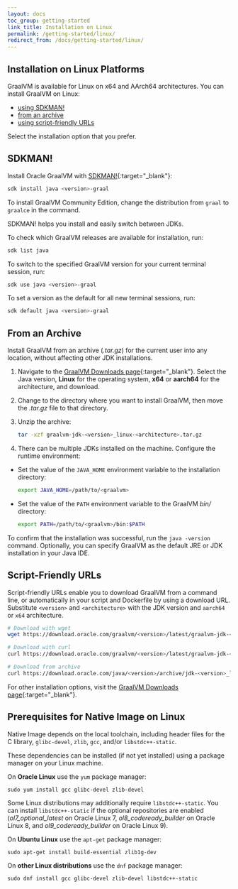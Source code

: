 ```yaml
---
layout: docs
toc_group: getting-started
link_title: Installation on Linux
permalink: /getting-started/linux/
redirect_from: /docs/getting-started/linux/
---
```


## Installation on Linux Platforms

GraalVM is available for Linux on x64 and AArch64 architectures.
You can install GraalVM on Linux:
* [using SDKMAN!](#sdkman)
* [from an archive](#from-an-archive)
* [using script-friendly URLs](#script-friendly-urls)

Select the installation option that you prefer.

## SDKMAN!

Install Oracle GraalVM with [SDKMAN!](https://sdkman.io/){:target="_blank"}:

```bash
sdk install java <version>-graal
```

To install GraalVM Community Edition, change the distribution from `graal` to `graalce` in the command.

SDKMAN! helps you install and easily switch between JDKs.

To check which GraalVM releases are available for installation, run:

```bash
sdk list java
```

To switch to the specified GraalVM version for your current terminal session, run:

```bash
sdk use java <version>-graal
```

To set a version as the default for all new terminal sessions, run:

```bash
sdk default java <version>-graal
```

## From an Archive

Install GraalVM from an archive (_.tar.gz_) for the current user into any location, without affecting other JDK installations.

1. Navigate to the [GraalVM Downloads page](https://www.graalvm.org/downloads/){:target="_blank"}. Select the Java version, **Linux** for the operating system, **x64** or **aarch64** for the architecture, and download.

2. Change to the directory where you want to install GraalVM, then move the _.tar.gz_ file to that directory.

3. Unzip the archive:
    ```bash
    tar -xzf graalvm-jdk-<version>_linux-<architecture>.tar.gz
    ```

4. There can be multiple JDKs installed on the machine. Configure the runtime environment:
  - Set the value of the `JAVA_HOME` environment variable to the installation directory:
    ```bash
    export JAVA_HOME=/path/to/<graalvm>
    ```
  - Set the value of the `PATH` environment variable to the GraalVM _bin/_ directory:
    ```bash
    export PATH=/path/to/<graalvm>/bin:$PATH
    ```

To confirm that the installation was successful, run the `java -version` command.
Optionally, you can specify GraalVM as the default JRE or JDK installation in your Java IDE.

## Script-Friendly URLs

Script-friendly URLs enable you to download GraalVM from a command line, or automatically in your script and Dockerfile by using a download URL. 
Substitute `<version>` and `<architecture>` with the JDK version and `aarch64` or `x64` architecture.
```bash
# Download with wget
wget https://download.oracle.com/graalvm/<version>/latest/graalvm-jdk-<version>_linux-<architecture>_bin.tar.gz

# Download with curl
curl https://download.oracle.com/graalvm/<version>/latest/graalvm-jdk-<version>_linux-<architecture>_bin.tar.gz

# Download from archive
curl https://download.oracle.com/java/<version>/archive/jdk-<version>_linux-<architecture>_bin.tar.gz
```

For other installation options, visit the [GraalVM Downloads page](https://www.graalvm.org/downloads/){:target="_blank"}.

## Prerequisites for Native Image on Linux

Native Image depends on the local toolchain, including header files for the C library, `glibc-devel`, `zlib`, `gcc`, and/or `libstdc++-static`.

These dependencies can be installed (if not yet installed) using a package manager on your Linux machine.

On **Oracle Linux** use the `yum` package manager:
```shell
sudo yum install gcc glibc-devel zlib-devel
```
Some Linux distributions may additionally require `libstdc++-static`.
You can install `libstdc++-static` if the optional repositories are enabled (_ol7_optional_latest_ on Oracle Linux 7, _ol8_codeready_builder_ on Oracle Linux 8, and _ol9_codeready_builder_ on Oracle Linux 9).

On **Ubuntu Linux** use the `apt-get` package manager:
```shell
sudo apt-get install build-essential zlib1g-dev
```
On **other Linux distributions** use the `dnf` package manager:
```shell
sudo dnf install gcc glibc-devel zlib-devel libstdc++-static
```